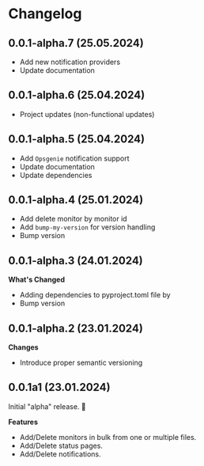 # Changelog

## 0.0.1-alpha.7 (25.05.2024)

- Add new notification providers
- Update documentation

## 0.0.1-alpha.6 (25.04.2024)

- Project updates (non-functional updates)

## 0.0.1-alpha.5 (25.04.2024)

- Add `Opsgenie` notification support
- Update documentation
- Update dependencies

## 0.0.1-alpha.4 (25.01.2024)

- Add delete monitor by monitor id
- Add `bump-my-version` for version handling
- Bump version

## 0.0.1-alpha.3 (24.01.2024)

**What's Changed**

- Adding dependencies to pyproject.toml file by
- Bump version

## 0.0.1-alpha.2 (23.01.2024)

**Changes**

- Introduce proper semantic versioning

## 0.0.1a1 (23.01.2024)

Initial "alpha" release. :tada:

**Features**

- Add/Delete monitors in bulk from one or multiple files.
- Add/Delete status pages.
- Add/Delete notifications.

